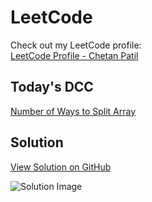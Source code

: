 # LeetCode

Check out my LeetCode profile:  
[LeetCode Profile - Chetan Patil](https://leetcode.com/red_wizards_11/)

## Today's DCC
[Number of Ways to Split Array](https://leetcode.com/problems/number-of-ways-to-split-array/?envType=daily-question&envId=2025-01-03)

## Solution
[View Solution on GitHub](https://github.com/Chetan-Patil-52/LeetCode/blob/main/Year_2025/January/Day_08/3042.%20Count%20Prefix%20and%20Suffix%20Pairs%20I.cpp)

![Solution Image](https://github.com/user-attachments/assets/346b7a18-08b8-4786-8b36-840024e29c30)
